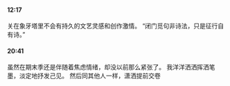 #### 12:17

关在象牙塔里不会有持久的文艺灵感和创作激情。
“闭门觅句非诗法，只是征行自有诗。”

#### 20:41

虽然在期末季还是伴随着焦虑情绪，却没以前那么紧张了。
我洋洋洒洒挥洒笔墨，淡定地抒发己见。
然后同其他人一样，潇洒提前交卷